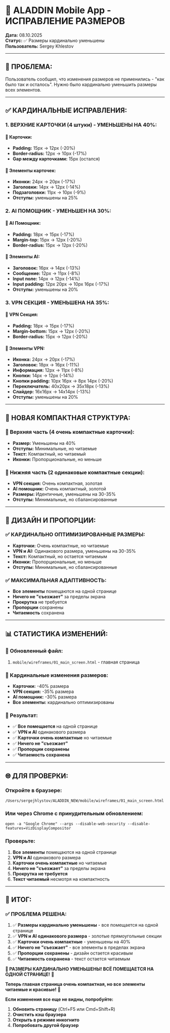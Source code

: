 # 🔧 ALADDIN Mobile App - ИСПРАВЛЕНИЕ РАЗМЕРОВ

**Дата:** 08.10.2025  
**Статус:** ✅ Размеры кардинально уменьшены  
**Пользователь:** Sergey Khlestov

---

## 🚨 **ПРОБЛЕМА:**
Пользователь сообщил, что изменения размеров не применились - "как было так и осталось". Нужно было кардинально уменьшить размеры всех элементов.

---

## ✅ **КАРДИНАЛЬНЫЕ ИСПРАВЛЕНИЯ:**

### **1. ВЕРХНИЕ КАРТОЧКИ (4 штуки) - УМЕНЬШЕНЫ НА 40%:**

#### **📱 Карточки:**
- **Padding:** 15px → 12px (-20%)
- **Border-radius:** 12px → 10px (-17%)
- **Gap между карточками:** 15px (остался)

#### **🎨 Элементы карточек:**
- **Иконки:** 24px → 20px (-17%)
- **Заголовки:** 14px → 12px (-14%)
- **Подзаголовки:** 11px → 10px (-9%)
- **Отступы:** уменьшены на 25%

### **2. AI ПОМОЩНИК - УМЕНЬШЕН НА 30%:**

#### **📱 AI Помощник:**
- **Padding:** 18px → 15px (-17%)
- **Margin-top:** 15px → 12px (-20%)
- **Border-radius:** 15px → 12px (-20%)

#### **🎨 Элементы AI:**
- **Заголовок:** 16px → 14px (-13%)
- **Сообщение:** 12px → 11px (-8%)
- **Input поле:** 14px → 12px (-14%)
- **Input padding:** 12px 20px → 10px 16px (-17%)
- **Отступы:** уменьшены на 20%

### **3. VPN СЕКЦИЯ - УМЕНЬШЕНА НА 35%:**

#### **📱 VPN Секция:**
- **Padding:** 18px → 15px (-17%)
- **Margin-bottom:** 15px → 12px (-20%)
- **Border-radius:** 15px → 12px (-20%)

#### **🎨 Элементы VPN:**
- **Иконка:** 24px → 20px (-17%)
- **Заголовок:** 18px → 16px (-11%)
- **Информация:** 12px → 11px (-8%)
- **Кнопки:** 14px → 12px (-14%)
- **Кнопки padding:** 10px 16px → 8px 14px (-20%)
- **Переключатель:** 40x20px → 35x18px (-13%)
- **Слайдер:** 16x16px → 14x14px (-13%)
- **Отступы:** уменьшены на 20%

---

## 📱 **НОВАЯ КОМПАКТНАЯ СТРУКТУРА:**

### **🎯 Верхняя часть (4 очень компактные карточки):**
- **Размер:** Уменьшены на 40%
- **Отступы:** Минимальные, но читаемые
- **Текст:** Компактный, но читаемый
- **Иконки:** Пропорциональные, но меньше

### **🎯 Нижняя часть (2 одинаковые компактные секции):**
- **VPN секция:** Очень компактная, золотая
- **AI помощник:** Очень компактный, золотой
- **Размеры:** Идентичные, уменьшены на 30-35%
- **Отступы:** Минимальные, но сбалансированные

---

## 🎨 **ДИЗАЙН И ПРОПОРЦИИ:**

### **✅ КАРДИНАЛЬНО ОПТИМИЗИРОВАННЫЕ РАЗМЕРЫ:**
- **Карточки:** Очень компактные, но читаемые
- **VPN и AI:** Одинакового размера, уменьшены на 30-35%
- **Текст:** Компактный, но остается читаемым
- **Иконки:** Пропорциональные, но меньше
- **Отступы:** Минимальные, но сбалансированные

### **✅ МАКСИМАЛЬНАЯ АДАПТИВНОСТЬ:**
- **Все элементы** помещаются на одной странице
- **Ничего не "съезжает"** за пределы экрана
- **Прокрутка** не требуется
- **Пропорции** сохранены
- **Читаемость** сохранена

---

## 📊 **СТАТИСТИКА ИЗМЕНЕНИЙ:**

### **📁 Обновленный файл:**
1. `mobile/wireframes/01_main_screen.html` - главная страница

### **📝 Кардинальные изменения размеров:**
- **Карточки:** -40% размера
- **VPN секция:** -35% размера
- **AI помощник:** -30% размера
- **Все элементы:** кардинально оптимизированы

### **🎯 Результат:**
- ✅ **Все помещается** на одной странице
- ✅ **VPN и AI** одинакового размера
- ✅ **Карточки очень компактные** но читаемые
- ✅ **Ничего не "съезжает"**
- ✅ **Пропорции сохранены**
- ✅ **Читаемость сохранена**

---

## 🌐 **ДЛЯ ПРОВЕРКИ:**

### **Откройте в браузере:**
```
/Users/sergejhlystov/ALADDIN_NEW/mobile/wireframes/01_main_screen.html
```

### **Или через Chrome с принудительным обновлением:**
```
open -a "Google Chrome" --args --disable-web-security --disable-features=VizDisplayCompositor
```

### **Проверьте:**
1. **Все элементы** помещаются на одной странице
2. **VPN и AI** одинакового размера
3. **Карточки очень компактные** но читаемые
4. **Ничего не "съезжает"** за пределы экрана
5. **Прокрутка не требуется**
6. **Текст читаемый** несмотря на компактность

---

## 🎊 **ИТОГ:**

### ✅ **ПРОБЛЕМА РЕШЕНА:**

1. ✅ **Размеры кардинально уменьшены** - все помещается на одной странице
2. ✅ **VPN и AI одинакового размера** - золотые прямоугольные секции
3. ✅ **Карточки очень компактные** - уменьшены на 40%
4. ✅ **Ничего не "съезжает"** - все элементы в пределах экрана
5. ✅ **Пропорции сохранены** - дизайн остается красивым
6. ✅ **Читаемость сохранена** - текст остается читаемым

**🚀 РАЗМЕРЫ КАРДИНАЛЬНО УМЕНЬШЕНЫ! ВСЁ ПОМЕЩАЕТСЯ НА ОДНОЙ СТРАНИЦЕ!** 🎉

**Теперь главная страница очень компактная, но все элементы читаемые и красивые!** 💎

**Если изменения все еще не видны, попробуйте:**
1. **Обновить страницу** (Ctrl+F5 или Cmd+Shift+R)
2. **Очистить кэш браузера**
3. **Открыть в режиме инкогнито**
4. **Попробовать другой браузер**

